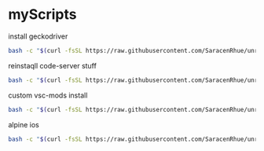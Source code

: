 # myScripts

install geckodriver

```bash
bash -c "$(curl -fsSL https://raw.githubusercontent.com/SaracenRhue/unraidScripts/main/install_geckodriver.sh)"
```

reinstaqll code-server stuff

```bash
bash -c "$(curl -fsSL https://raw.githubusercontent.com/SaracenRhue/unraidScripts/main/codeserver.sh)"
```

custom vsc-mods install

```bash
bash -c "$(curl -fsSL https://raw.githubusercontent.com/SaracenRhue/unraidScripts/main/cust_vsc.sh)"
```

alpine ios

```bash
bash -c "$(curl -fsSL https://raw.githubusercontent.com/SaracenRhue/unraidScripts/main/alpine_ios.sh)"
```
